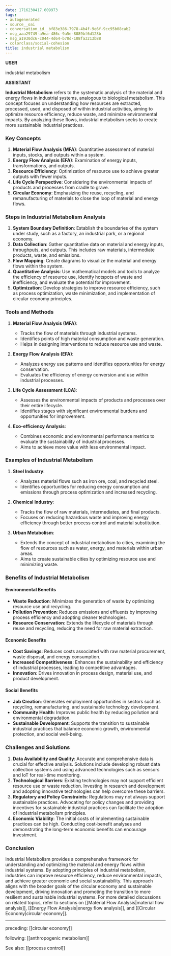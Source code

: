 ```yaml
---
date: 1716230417.609973
tags:
- autogenerated
- source__oai
- conversation_id__bf83e386-7978-4b4f-9e6f-9cc95b08cab2
- msg_aaa29749-a9ea-486c-9a5e-8089bf6d128b
- msg_a1930dc6-c044-4d64-b70d-108fa3213b88
- colorclass/social-cohesion
title: industrial metabolism
---
```


**USER**

industrial metabolism


**ASSISTANT**

**Industrial Metabolism** refers to the systematic analysis of the material and energy flows in industrial systems, analogous to biological metabolism. This concept focuses on understanding how resources are extracted, processed, used, and disposed of within industrial activities, aiming to optimize resource efficiency, reduce waste, and minimize environmental impacts. By analyzing these flows, industrial metabolism seeks to create more sustainable industrial practices.

### Key Concepts

1. **Material Flow Analysis (MFA)**: Quantitative assessment of material inputs, stocks, and outputs within a system.
2. **Energy Flow Analysis (EFA)**: Examination of energy inputs, transformations, and outputs.
3. **Resource Efficiency**: Optimization of resource use to achieve greater outputs with fewer inputs.
4. **Life Cycle Perspective**: Considering the environmental impacts of products and processes from cradle to grave.
5. **Circular Economy**: Emphasizing the reuse, recycling, and remanufacturing of materials to close the loop of material and energy flows.

### Steps in Industrial Metabolism Analysis

1. **System Boundary Definition**: Establish the boundaries of the system under study, such as a factory, an industrial park, or a regional economy.
2. **Data Collection**: Gather quantitative data on material and energy inputs, throughputs, and outputs. This includes raw materials, intermediate products, waste, and emissions.
3. **Flow Mapping**: Create diagrams to visualize the material and energy flows within the system.
4. **Quantitative Analysis**: Use mathematical models and tools to analyze the efficiency of resource use, identify hotspots of waste and inefficiency, and evaluate the potential for improvement.
5. **Optimization**: Develop strategies to improve resource efficiency, such as process optimization, waste minimization, and implementation of circular economy principles.

### Tools and Methods

1. **Material Flow Analysis (MFA)**:
   - Tracks the flow of materials through industrial systems.
   - Identifies points of high material consumption and waste generation.
   - Helps in designing interventions to reduce resource use and waste.

2. **Energy Flow Analysis (EFA)**:
   - Analyzes energy use patterns and identifies opportunities for energy conservation.
   - Evaluates the efficiency of energy conversion and use within industrial processes.

3. **Life Cycle Assessment (LCA)**:
   - Assesses the environmental impacts of products and processes over their entire lifecycle.
   - Identifies stages with significant environmental burdens and opportunities for improvement.

4. **Eco-efficiency Analysis**:
   - Combines economic and environmental performance metrics to evaluate the sustainability of industrial processes.
   - Aims to achieve more value with less environmental impact.

### Examples of Industrial Metabolism

1. **Steel Industry**:
   - Analyzes material flows such as iron ore, coal, and recycled steel.
   - Identifies opportunities for reducing energy consumption and emissions through process optimization and increased recycling.

2. **Chemical Industry**:
   - Tracks the flow of raw materials, intermediates, and final products.
   - Focuses on reducing hazardous waste and improving energy efficiency through better process control and material substitution.

3. **Urban Metabolism**:
   - Extends the concept of industrial metabolism to cities, examining the flow of resources such as water, energy, and materials within urban areas.
   - Aims to create sustainable cities by optimizing resource use and minimizing waste.

### Benefits of Industrial Metabolism

#### Environmental Benefits
- **Waste Reduction**: Minimizes the generation of waste by optimizing resource use and recycling.
- **Pollution Prevention**: Reduces emissions and effluents by improving process efficiency and adopting cleaner technologies.
- **Resource Conservation**: Extends the lifecycle of materials through reuse and recycling, reducing the need for raw material extraction.

#### Economic Benefits
- **Cost Savings**: Reduces costs associated with raw material procurement, waste disposal, and energy consumption.
- **Increased Competitiveness**: Enhances the sustainability and efficiency of industrial processes, leading to competitive advantages.
- **Innovation**: Drives innovation in process design, material use, and product development.

#### Social Benefits
- **Job Creation**: Generates employment opportunities in sectors such as recycling, remanufacturing, and sustainable technology development.
- **Community Health**: Improves public health by reducing pollution and environmental degradation.
- **Sustainable Development**: Supports the transition to sustainable industrial practices that balance economic growth, environmental protection, and social well-being.

### Challenges and Solutions

1. **Data Availability and Quality**: Accurate and comprehensive data is crucial for effective analysis. Solutions include developing robust data collection systems and using advanced technologies such as sensors and IoT for real-time monitoring.
2. **Technological Barriers**: Existing technologies may not support efficient resource use or waste reduction. Investing in research and development and adopting innovative technologies can help overcome these barriers.
3. **Regulatory and Policy Constraints**: Regulations may not always support sustainable practices. Advocating for policy changes and providing incentives for sustainable industrial practices can facilitate the adoption of industrial metabolism principles.
4. **Economic Viability**: The initial costs of implementing sustainable practices can be high. Conducting cost-benefit analyses and demonstrating the long-term economic benefits can encourage investment.

### Conclusion

Industrial Metabolism provides a comprehensive framework for understanding and optimizing the material and energy flows within industrial systems. By adopting principles of industrial metabolism, industries can improve resource efficiency, reduce environmental impacts, and achieve greater economic and social sustainability. This approach aligns with the broader goals of the circular economy and sustainable development, driving innovation and promoting the transition to more resilient and sustainable industrial systems. For more detailed discussions on related topics, refer to sections on [[Material Flow Analysis|material flow analysis]], [[Energy Flow Analysis|energy flow analysis]], and [[Circular Economy|circular economy]].


---

preceding: [[circular economy]]  


following: [[anthropogenic metabolism]]

See also: [[process control]]